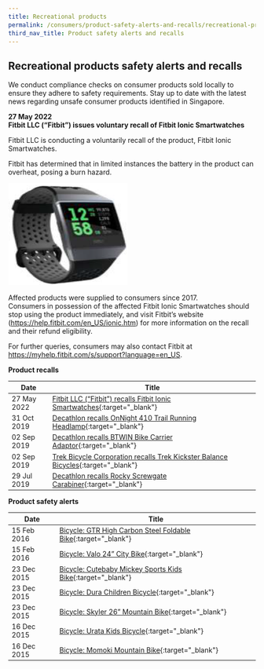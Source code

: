 ```yaml
---
title: Recreational products
permalink: /consumers/product-safety-alerts-and-recalls/recreational-products
third_nav_title: Product safety alerts and recalls
---
```

## Recreational products safety alerts and recalls
We conduct compliance checks on consumer products sold locally to ensure they adhere to safety requirements. Stay up to date with the latest news regarding unsafe consumer products identified in Singapore.

**27 May 2022**<br>
**Fitbit LLC (“Fitbit”) issues voluntary recall of Fitbit Ionic Smartwatches**<br>

Fitbit LLC is conducting a voluntarily recall of the product, Fitbit Ionic Smartwatches.

Fitbit has determined that in limited instances the battery in the product can overheat, posing a
burn hazard.

<img src="/images/product-safety-alerts-and-recalls/recreational-products/Fitbit-Ionic-Smartwatches.png" alt="Fitbit Ionic Smartwatches" style="width:243px;height:208px;"><br>

Affected products were supplied to consumers since 2017. 
<br>
Consumers in possession of the affected Fitbit Ionic Smartwatches should stop using the product immediately, and visit Fitbit’s website (https://help.fitbit.com/en_US/ionic.htm) for more information on the recall and their refund eligibility.

For further queries, consumers may also contact Fitbit at https://myhelp.fitbit.com/s/support?language=en_US.

**Product recalls**

|Date|Title|
|---|---|
|27 May 2022|[Fitbit LLC (“Fitbit”) recalls Fitbit Ionic Smartwatches](/files/product-safety-alerts-and-recalls/recreational-products/recreational-products-recall-2022-05-26-Fitbit-recalls-Fitbit-Ionic-Smartwatches.pdf){:target="_blank"}|
|31 Oct 2019|[Decathlon recalls OnNight 410 Trail Running Headlamp](/files/product-safety-alerts-and-recalls/recreational-products/recreational-products-recall-2019-10-31-decathlon-recalls-onnight-410-trail-running-headlamp.pdf){:target="_blank"}|
|02 Sep 2019|[Decathlon recalls BTWIN Bike Carrier Adaptor](/files/product-safety-alerts-and-recalls/recreational-products/recreational-products-recall-2019-09-02-decathlon-recalls-bttwin-bike-carrier-adaptor.pdf){:target="_blank"}|
|02 Sep 2019|[Trek Bicycle Corporation recalls Trek Kickster Balance Bicycles](/files/product-safety-alerts-and-recalls/recreational-products/recreational-products-recall-2019-09-02-trek-bicycle-corporation-recalls-trek-kickster-balance-bicycles.pdf){:target="_blank"}|
|29 Jul 2019|[Decathlon recalls Rocky Screwgate Carabiner](/files/product-safety-alerts-and-recalls/recreational-products/recreational-products-recall-2019-07-29-decathlon-recalls-rocky-screwgate-carabiner.pdf){:target="_blank"}|

**Product safety alerts**

|Date|Title|
|---|---|
|15 Feb 2016|[Bicycle: GTR High Carbon Steel Foldable Bike](/files/product-safety-alerts-and-recalls/recreational-products/recreational-products-alert-2016-02-15-gtr-high-carbon-steel-foldable-bike.pdf){:target="_blank"}|
|15 Feb 2016|[Bicycle: Valo 24” City Bike](/files/product-safety-alerts-and-recalls/recreational-products/recreational-products-alert-2016-02-15-valo-24-city-bike.pdf){:target="_blank"}|
|23 Dec 2015|[Bicycle: Cutebaby Mickey Sports Kids Bike](/files/product-safety-alerts-and-recalls/recreational-products/recreational-products-alert-2015-12-23-cutebaby-mickey-sports-kids-bike.pdf){:target="_blank"}|
|23 Dec 2015|[Bicycle: Dura Children Bicycle](/files/product-safety-alerts-and-recalls/recreational-products/recreational-products-alert-2015-12-23-dura-children-bicycle.pdf){:target="_blank"}|
|23 Dec 2015|[Bicycle: Skyler 26” Mountain Bike](/files/product-safety-alerts-and-recalls/recreational-products/recreational-products-alert-2015-12-23-skyler-26-mountain-bike.pdf){:target="_blank"}|
|16 Dec 2015|[Bicycle: Urata Kids Bicycle](/files/product-safety-alerts-and-recalls/recreational-products/recreational-products-alert-2015-12-16-urata-kids-bicycle.pdf){:target="_blank"}|
|16 Dec 2015|[Bicycle: Momoki Mountain Bike](/files/product-safety-alerts-and-recalls/recreational-products/recreational-products-alert-2015-12-16-momoki-mountain-bike.pdf){:target="_blank"}|